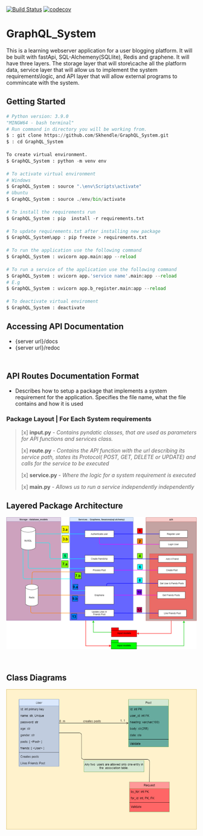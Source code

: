 [![Build Status](https://travis-ci.org/Skhendle/GraphQL_System.svg?branch=main)](https://travis-ci.org/Skhendle/GraphQL_System)
[![codecov](https://codecov.io/gh/Skhendle/GraphQL_System/branch/main/graph/badge.svg?token=rSx7WWHUb9)](https://codecov.io/gh/Skhendle/GraphQL_System)
<br>
# **GraphQL_System**
This is a learning webserver application for a user blogging platform. It will be built with fastApi, SQL-Alchemeny(SQLlite), Redis and graphene. It will have three layers. The storage layer that will store\cache all the platform data, service layer that will allow us to implement the system requirements\logic, and API layer that will allow external programs to commincate with the system.


## **Getting Started** <br>
```python
# Python version: 3.9.0
"MINGW64 - bash terminal"
# Run command in directory you will be working from.
$ : git clone https://github.com/Skhendle/GraphQL_System.git
$ : cd GraphQL_System

To create virtual environment.
$ GraphQL_System : python -m venv env

# To activate virtual environment
# Windows 
$ GraphQL_System : source ".\env\Scripts\activate"
# Ubuntu 
$ GraphQL_System : source ./env/bin/activate

# To install the requirements run
$ GraphQL_System : pip  install -r requirements.txt

# To update requirements.txt after installing new package
$ GraphQL_System\app : pip freeze > requirements.txt

# To run the application use the following command
$ GraphQL_System : uvicorn app.main:app --reload

# To run a service of the application use the following command
$ GraphQL_System : uvicorn app.'service name'.main:app --reload
# E.g
$ GraphQL_System : uvicorn app.b_register.main:app --reload

# To deactivate virtual enviroment
$ GraphQL_System : deactivate
```

## **Accessing API Documentation** <br>
- {server url}/docs
- {server url}/redoc

## </br> **API Routes Documentation Format**
* Describes how to setup a package that implements a system requirement  for the application. Specifies the file name, what the file contains and how it is used</br>

### **Package Layout | For Each System requirements**
<blockquote>

[x] __input.py__ - *Contains pyndatic classes, that are used as parameters for API functions and services class.*
</br>

[x] __route.py__ - *Contains the API function with the url describing its service path, states its Protocol( POST, GET, DELETE or UPDATE) and calls for the service to be executed*
</br>

[x] __service.py__ - *Where the logic for a system requirement is executed*
</br>

[x] __main.py__ - *Allows us to run a service independently independently*</br>
</blockquote>

## **Layered Package Architecture**
![Layed package description diagram](/images/Architecture.png)

<br>

## **Class Diagrams**
![Layed package description diagram](/images/ClassDiagram.png)